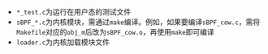 - `*_test.c`为运行在用户态的测试文件
- `sBPF_*.c`为内核模块，需通过`make`编译。例如，如果要编译`sBPF_cow.c`，需将`Makefile`对应的`obj_m`后改为`sBPF_cow.o`，再使用`make`即可编译
- `loader.c`为内核加载模块文件